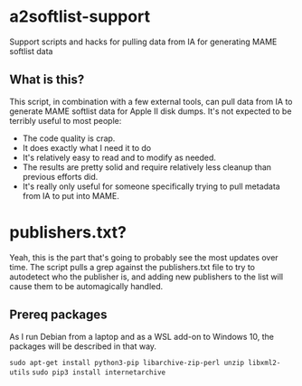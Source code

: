 # a2softlist-support
 Support scripts and hacks for pulling data from IA for generating MAME softlist data

## What is this?
 This script, in combination with a few external tools, can pull data from IA to generate MAME softlist data for Apple II disk dumps. It's not expected to be terribly useful to most people:
 
 * The code quality is crap.
 * It does exactly what I need it to do
 * It's relatively easy to read and to modify as needed.
 * The results are pretty solid and require relatively less cleanup than previous efforts did.
 * It's really only useful for someone specifically trying to pull metadata from IA to put into MAME.

# publishers.txt?
 Yeah, this is the part that's going to probably see the most updates over time. The script pulls a grep against the publishers.txt file to try to autodetect who the publisher is, and adding new publishers to the list will cause them to be automagically handled.

## Prereq packages
 As I run Debian from a laptop and as a WSL add-on to Windows 10, the packages will be described in that way.

`sudo apt-get install python3-pip libarchive-zip-perl unzip libxml2-utils`
`sudo pip3 install internetarchive`
